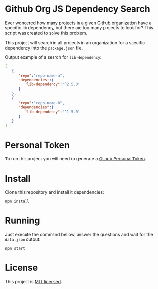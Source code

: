 Github Org JS Dependency Search
====================
Ever wondered how many projects in a given Github organization have a specific lib dependency, but there are too many projects to look for? This script was created to solve this problem.

This project will search in all projects in an organization for a specific dependency into the `package.json` file.


Output example of a search for `lib-dependency`:
```json
[
   {
      "repo":"repo-name-a",
      "dependencies":{
         "lib-dependency":"^2.5.0"
      }
   },
   {
      "repo":"repo-name-b",
      "dependencies":{
         "lib-dependency":"^1.5.0"
      }
   }
]

```
# Personal Token
To run this project you will need to generate a [Github Personal Token](https://docs.github.com/en/authentication/keeping-your-account-and-data-secure/creating-a-personal-access-token).

# Install
Clone this repository and install it dependencies:
```
npm install
```

# Running
Just execute the command bellow, answer the questions and wait for the `data.json` output:
```
npm start
```

# License

This project is [MIT licensed](./LICENSE).
